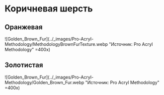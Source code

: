 # Коричневая шерсть

## Оранжевая

![Golden_Brown_Fur](../_images/Pro-Acryl-Methodology/MethodologyBrownFurTexture.webp "Источник: Pro Acryl Methodology" =400x)

## Золотистая

![Golden_Brown_Fur](../_images/Pro-Acryl-Methodology/Golden_Brown_Fur.webp "Источник: Pro Acryl Methodology" =400x)